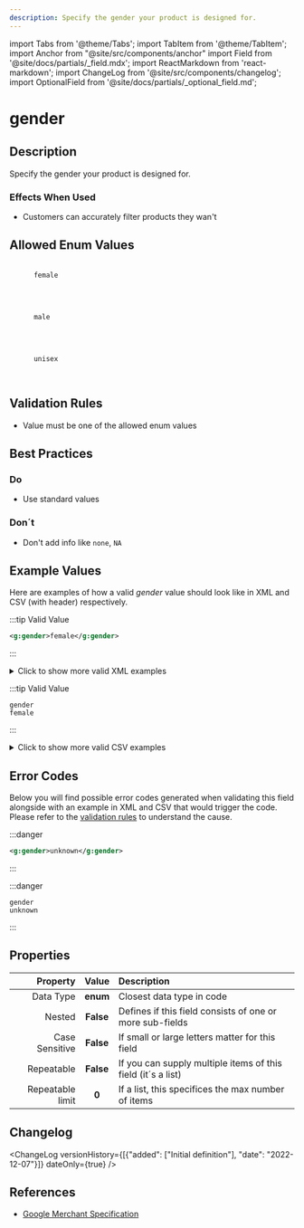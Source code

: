 ```yaml
---
description: Specify the gender your product is designed for.
---
```


import Tabs from '@theme/Tabs';
import TabItem from '@theme/TabItem';
import Anchor from "@site/src/components/anchor"
import Field from '@site/docs/partials/_field.mdx';
import ReactMarkdown from 'react-markdown';
import ChangeLog from '@site/src/components/changelog';
import OptionalField from '@site/docs/partials/_optional_field.md';

# gender

<OptionalField/>

## Description

Specify the gender your product is designed for.



### Effects When Used

- Customers can accurately filter products they wan't







## Allowed Enum Values

<dl>
<dt>
      <pre>
      <code>
      female
      </code>
      </pre>
    </dt>
    <dd>
    </dd>
<dt>
      <pre>
      <code>
      male
      </code>
      </pre>
    </dt>
    <dd>
    </dd>
<dt>
      <pre>
      <code>
      unisex
      </code>
      </pre>
    </dt>
    <dd>
    </dd>
</dl>


## Validation Rules

- Value must be one of the allowed enum values


## Best Practices


### Do

- Use standard values



### Don´t

- Don't add info like `none`, `NA`




## Example Values

Here are examples of how a valid *gender* value  should look like in XML and CSV (with header) respectively.

<Tabs>
  <TabItem value="valid_xml" label="XML" default>

:::tip Valid Value

```xml
<g:gender>female</g:gender>
```

:::

<details>
  <summary>Click to show more valid XML examples</summary>
  <div>

```xml
<g:gender>female</g:gender>
```

```xml
<g:gender>male</g:gender>
```

```xml
<g:gender>unisex</g:gender>
```


  </div>
</details>

 </TabItem>
  <TabItem value="valid_csv" label="CSV">

:::tip Valid Value

```csv
gender
female
```

:::

<details>
  <summary>Click to show more valid CSV examples</summary>
  <div>

```csv
gender
female
```

```csv
gender
male
```

```csv
gender
unisex
```


  </div>
</details>

  </TabItem>
</Tabs>

## Error Codes

Below you will find possible error codes generated when validating this field alongside with an example in XML and CSV that would trigger the code. Please refer to the [validation rules](#validation-rules) to understand the cause.

<Tabs>
  <TabItem value="invalid_xml" label="XML" default>

:::danger <Anchor id="validation_invalid_enum" title="validation_invalid_enum" /> 

```xml
<g:gender>unknown</g:gender>
```

:::


 </TabItem>
  <TabItem value="invalid_csv" label="CSV">

:::danger <Anchor id="validation_invalid_enum" title="validation_invalid_enum" /> 

```csv
gender
unknown
```

:::


  </TabItem>
</Tabs>

## Properties

|     **Property** |         **Value**          | **Description**                                              |
|-----------------:|:--------------------------:|:-------------------------------------------------------------|
|        Data Type |    **enum**     | Closest data type in code                                    |
|           Nested |      **False**      | Defines if this field consists of one or more sub-fields     |
|   Case Sensitive |  **False**  | If small or large letters matter for this field              |
|       Repeatable |    **False**    | If you can supply multiple items of this field (it´s a list) |
| Repeatable limit | **0** | If a list, this specifices the max number of items           |

## Changelog
<ChangeLog versionHistory={[{"added": ["Initial definition"], "date": "2022-12-07"}]} dateOnly={true} />

## References
- [Google Merchant Specification](https://support.google.com/merchants/answer/6324479)
